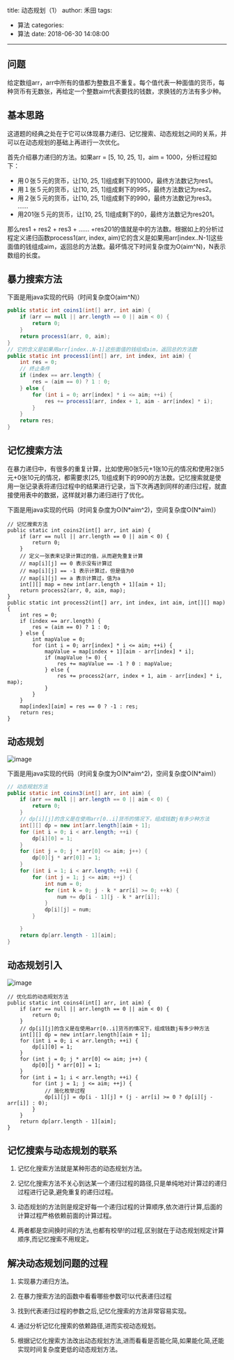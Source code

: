 title: 动态规划（1）
author: 禾田
tags:
  - 算法
categories:
  - 算法
date: 2018-06-30 14:08:00
---
## 问题
给定数组arr，arr中所有的值都为整数且不重复。每个值代表一种面值的货币，每种货币有无数张，再给定一个整数aim代表要找的钱数，求换钱的方法有多少种。

## 基本思路

这道题的经典之处在于它可以体现暴力递归、记忆搜索、动态规划之间的关系，并可以在动态规划的基础上再进行一次优化。

首先介绍暴力递归的方法。如果arr = [5, 10, 25, 1]，aim = 1000，分析过程如下：

- 用０张５元的货币，让[10, 25, 1]组成剩下的1000，最终方法数记为res1。  
- 用１张５元的货币，让[10, 25, 1]组成剩下的995，最终方法数记为res2。  
- 用２张５元的货币，让[10, 25, 1]组成剩下的990，最终方法数记为res3。   
……  
- 用201张５元的货币，让[10, 25, 1]组成剩下的0，最终方法数记为res201。

那么res1 + res2 + res3 + …… +res201的值就是中的方法数。根据如上的分析过程定义递归函数process1(arr, index, aim)它的含义是如果用arr[index..N-1]这些面值的钱组成aim，返回总的方法数。最坏情况下时间复杂度为O(aim^N)，N表示数组的长度。


## 暴力搜索方法

下面是用java实现的代码（时间复杂度O(aim^N)）

```java
public static int coins1(int[] arr, int aim) {
    if (arr == null || arr.length == 0 || aim < 0) {
        return 0;
    }
    return process1(arr, 0, aim);
}
// 它的含义是如果用arr[index..N-1]这些面值的钱组成aim，返回总的方法数
public static int process1(int[] arr, int index, int aim) {
    int res = 0;
    // 终止条件
    if (index == arr.length) {
        res = (aim == 0) ? 1 : 0;
    } else {
        for (int i = 0; arr[index] * i <= aim; ++i) {
            res += process1(arr, index + 1, aim - arr[index] * i);
        }
    }
    return res;
}
```

## 记忆搜索方法

在暴力递归中，有很多的重复计算，比如使用0张5元+1张10元的情况和使用2张5元+0张10元的情况，都需要求[25, 1]组成剩下的990的方法数。记忆搜索就是使用一张记录表将递归过程中的结果进行记录，当下次再遇到同样的递归过程，就直接使用表中的数据，这样就对暴力递归进行了优化。 

下面是用java实现的代码（时间复杂度为O(N\*aim^2)，空间复杂度O(N\*aim)）

```
// 记忆搜索方法
public static int coins2(int[] arr, int aim) {
    if (arr == null || arr.length == 0 || aim < 0) {
        return 0;
    }
    // 定义一张表来记录计算过的值，从而避免重复计算
    // map[i][j] == 0 表示没有计算过
    // map[i][j] == -1 表示计算过，但是值为0
    // map[i][j] == a 表示计算过，值为a
    int[][] map = new int[arr.length + 1][aim + 1];
    return process2(arr, 0, aim, map);
}
public static int process2(int[] arr, int index, int aim, int[][] map) {
    int res = 0;
    if (index == arr.length) {
        res = (aim == 0) ? 1 : 0;
    } else {
        int mapValue = 0;
        for (int i = 0; arr[index] * i <= aim; ++i) {
            mapValue = map[index + 1][aim - arr[index] * i];
            if (mapValue != 0) {
                res += mapValue == -1 ? 0 : mapValue;
            } else {
                res += process2(arr, index + 1, aim - arr[index] * i, map);
            }
        }
    }
    map[index][aim] = res == 0 ? -1 : res;
    return res;
}
```

## 动态规划

![image](http://owq01tqh9.bkt.clouddn.com/%E5%8A%A8%E6%80%81%E8%A7%84%E5%88%92%E6%96%B9%E6%B3%95.png)

下面是用java实现的代码（时间复杂度为O(N\*aim^2)，空间复杂度O(N\*aim)）

```java
// 动态规划方法
public static int coins3(int[] arr, int aim) {
    if (arr == null || arr.length == 0 || aim < 0) {
        return 0;
    }
    // dp[i][j]的含义是在使用arr[0..i]货币的情况下，组成钱数j有多少种方法
    int[][] dp = new int[arr.length][aim + 1];
    for (int i = 0; i < arr.length; ++i) {
        dp[i][0] = 1;
    }
    for (int j = 0; j * arr[0] <= aim; j++) {
        dp[0][j * arr[0]] = 1;
    }
    for (int i = 1; i < arr.length; ++i) {
        for (int j = 1; j <= aim; ++j) {
            int num = 0;
            for (int k = 0; j - k * arr[i] >= 0; ++k) {
                num += dp[i - 1][j - k * arr[i]];
            }
            dp[i][j] = num;
        }

    }
    return dp[arr.length - 1][aim];
}
```

## 动态规划引入

![image](http://owq01tqh9.bkt.clouddn.com/%E4%BB%80%E4%B9%88%E6%98%AF%E5%8A%A8%E6%80%81%E8%A7%84%E5%88%92%E6%96%B9%E6%B3%95.png)

```
// 优化后的动态规划方法
public static int coins4(int[] arr, int aim) {
    if (arr == null || arr.length == 0 || aim < 0) {
        return 0;
    }
    // dp[i][j]的含义是在使用arr[0..i]货币的情况下，组成钱数j有多少种方法
    int[][] dp = new int[arr.length][aim + 1];
    for (int i = 0; i < arr.length; ++i) {
        dp[i][0] = 1;
    }
    for (int j = 0; j * arr[0] <= aim; j++) {
        dp[0][j * arr[0]] = 1;
    }
    for (int i = 1; i < arr.length; ++i) {
        for (int j = 1; j <= aim; ++j) {
            // 简化枚举过程
            dp[i][j] = dp[i - 1][j] + (j - arr[i] >= 0 ? dp[i][j - arr[i]] : 0);
        }
    }
    return dp[arr.length - 1][aim];
}
```

## 记忆搜索与动态规划的联系

1. 记忆化搜索方法就是某种形态的动态规划方法。

2. 记忆化搜索方法不关心到达某一个递归过程的路径,只是单纯地对计算过的递归过程进行记录,避免重复的递归过程。  

3. 动态规划的方法则是规定好每一个递归过程的计算顺序,依次进行计算,后面的计算过程严格依赖前面的计算过程。  

4. 两者都是空间换时间的方法,也都有校举!的过程,区别就在于动态规划规定计算顺序,而记忆搜索不用规定。

## 解决动态规划问题的过程

1. 实现暴力递归方法。

2. 在暴力搜索方法的函数中看看哪些参数可!以代表递归过程

3. 找到代表递归过程的参数之后,记忆化搜索的方法非常容易实现。

4. 通过分析记忆化搜索的依赖路径,进而实视动态规划。

5. 根据记忆化搜索方法改出动态规划方法,进而看看是否能化简,如果能化简,还能实现时间复杂度更低的动态规划方法。